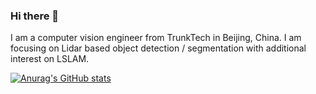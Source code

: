 ### Hi there 👋

I am a computer vision engineer from TrunkTech in Beijing, China. I am focusing on Lidar based object detection / segmentation with additional interest on LSLAM. 

[![Anurag's GitHub stats](https://github-readme-stats.vercel.app/api?username=Eralien&count_private=true&show_icons=true&theme=cobalt)](https://github.com/anuraghazra/github-readme-stats)

<!--
**Eralien/Eralien** is a ✨ _special_ ✨ repository because its `README.md` (this file) appears on your GitHub profile.

Here are some ideas to get you started:

- 🔭 I’m currently working on ...
- 🌱 I’m currently learning ...
- 👯 I’m looking to collaborate on ...
- 🤔 I’m looking for help with ...
- 💬 Ask me about ...
- 📫 How to reach me: ...
- 😄 Pronouns: ...
- ⚡ Fun fact: ...
-->
